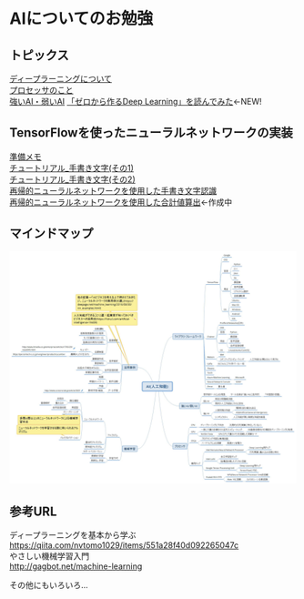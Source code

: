 # AIについてのお勉強

## トピックス
[ディープラーニングについて](/topics/deeplarning.md)  
[プロセッサのこと](/topics/processor.md)  
[強いAI・弱いAI](/topics/strong_weak.md)
[「ゼロから作るDeep Learning」を読んでみた](/DeepLearningFromScratch/00_top.md)←NEW!

## TensorFlowを使ったニューラルネットワークの実装
[準備メモ](/TensorFlow/01_prepare.md)  
[チュートリアル_手書き文字(その1)](/TensorFlow/02_MNIST_simple.md)  
[チュートリアル_手書き文字(その2)](/TensorFlow/03_MNIST_deep.md)  
[再帰的ニューラルネットワークを使用した手書き文字認識](/TensorFlow/04_MNIST_recurrent.md)  
[再帰的ニューラルネットワークを使用した合計値算出](/TensorFlow/05_SUM_recurrent.md)←作成中  

## マインドマップ
![AIについてのマインドマップ](/mindmap/AI_mindmap.jpg)

## 参考URL
ディープラーニングを基本から学ぶ  
https://qiita.com/nvtomo1029/items/551a28f40d092265047c  
やさしい機械学習入門  
http://gagbot.net/machine-learning  

その他にもいろいろ...
